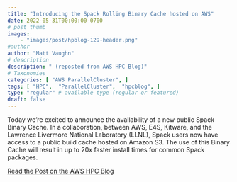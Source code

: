 ```yaml
---
title: "Introducing the Spack Rolling Binary Cache hosted on AWS"
date: 2022-05-31T00:00:00-0700
# post thumb
images:
    - "images/post/hpblog-129-header.png"
#author
author: "Matt Vaughn"
# description
description: " (reposted from AWS HPC Blog)"
# Taxonomies
categories: [ "AWS ParallelCluster", ]
tags: [ "HPC",  "ParallelCluster",  "hpcblog", ]
type: "regular" # available type (regular or featured)
draft: false
---
```


Today we’re excited to announce the availability of a new public Spack Binary Cache. In a collaboration, between AWS, E4S, Kitware, and the Lawrence Livermore National Laboratory (LLNL), Spack users now have access to a public build cache hosted on Amazon S3. The use of this Binary Cache will result in up to 20x faster install times for common Spack packages.

<a href="https://aws.amazon.com/blogs/hpc/introducing-the-spack-rolling-binary-cache/" class="btn btn-primary btn-lg active" role="button" aria-pressed="true" style="margin-top: 8px;">Read the Post on the AWS HPC Blog</a>